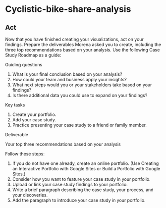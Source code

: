 # Cyclistic-bike-share-analysis

## Act

Now that you have finished creating your visualizations, act on your findings. Prepare the deliverables Morena asked you to
create, including the three top recommendations based on your analysis. Use the following Case Study Roadmap as a guide:

Guiding questions
1. What is your final conclusion based on your analysis?
2. How could your team and business apply your insights? 
3. What next steps would you or your stakeholders take based on your findings? 
4. Is there additional data you could use to expand on your findings?

Key tasks

1. Create your portfolio.
2. Add your case study.
3. Practice presenting your case study to a friend or family member.

Deliverable

Your top three recommendations based on your analysis

Follow these steps:
1. If you do not have one already, create an online portfolio. (Use Creating an Interactive Portfolio with Google Sites or Build a Portfolio with Google Sites.)
2. Consider how you want to feature your case study in your portfolio.
3. Upload or link your case study findings to your portfolio.
4. Write a brief paragraph describing the case study, your process, and your discoveries.
5. Add the paragraph to introduce your case study in your portfolio.

